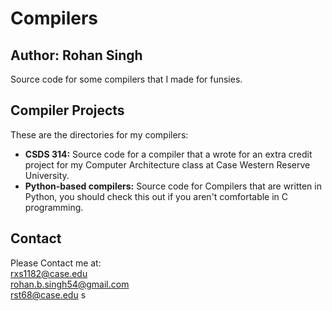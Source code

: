 # Compilers
## Author: Rohan Singh
Source code for some compilers that I made for funsies. 

## Compiler Projects
These are the directories for my compilers:  
  - **CSDS 314:** Source code for a compiler that a wrote for an extra credit project for my Computer Architecture class at Case Western Reserve University.  
  - **Python-based compilers:** Source code for Compilers that are written in Python, you should check this out if you aren't comfortable in C programming.  

## Contact
Please Contact me at:  
rxs1182@case.edu  
rohan.b.singh54@gmail.com  
rst68@case.edu  s
